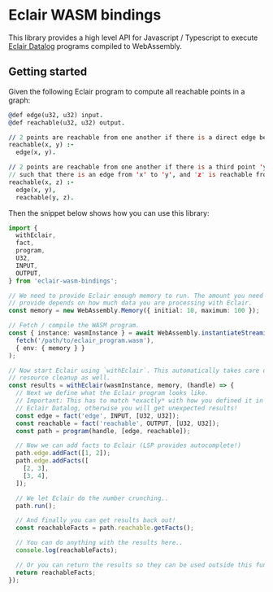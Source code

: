 # Eclair WASM bindings

This library provides a high level API for Javascript / Typescript to execute
[Eclair Datalog](https://github.com/luc-tielen/eclair-lang) programs compiled to
WebAssembly.

## Getting started

Given the following Eclair program to compute all reachable points in a graph:

```prolog
@def edge(u32, u32) input.
@def reachable(u32, u32) output.

// 2 points are reachable from one another if there is a direct edge between them.
reachable(x, y) :-
  edge(x, y).

// 2 points are reachable from one another if there is a third point 'y'
// such that there is an edge from 'x' to 'y', and 'z' is reachable from 'y'.
reachable(x, z) :-
  edge(x, y),
  reachable(y, z).
```

Then the snippet below shows how you can use this library:

```typescript
import {
  withEclair,
  fact,
  program,
  U32,
  INPUT,
  OUTPUT,
} from 'eclair-wasm-bindings';

// We need to provide Eclair enough memory to run. The amount you need to
// provide depends on how much data you are processing with Eclair.
const memory = new WebAssembly.Memory({ initial: 10, maximum: 100 });

// Fetch / compile the WASM program.
const { instance: wasmInstance } = await WebAssembly.instantiateStreaming(
  fetch('/path/to/eclair_program.wasm'),
  { env: { memory } }
);

// Now start Eclair using `withEclair`. This automatically takes care of
// resource cleanup as well.
const results = withEclair(wasmInstance, memory, (handle) => {
  // Next we define what the Eclair program looks like.
  // Important: This has to match *exactly* with how you defined it in
  // Eclair Datalog, otherwise you will get unexpected results!
  const edge = fact('edge', INPUT, [U32, U32]);
  const reachable = fact('reachable', OUTPUT, [U32, U32]);
  const path = program(handle, [edge, reachable]);

  // Now we can add facts to Eclair (LSP provides autocomplete!)
  path.edge.addFact([1, 2]);
  path.edge.addFacts([
    [2, 3],
    [3, 4],
  ]);

  // We let Eclair do the number crunching..
  path.run();

  // And finally you can get results back out!
  const reachableFacts = path.reachable.getFacts();

  // You can do anything with the results here..
  console.log(reachableFacts);

  // Or you can return the results so they can be used outside this function!
  return reachableFacts;
});
```
